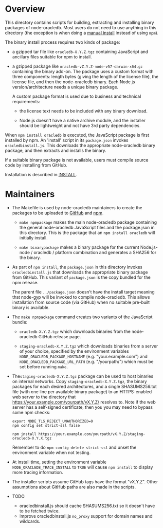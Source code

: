 # Overview

This directory contains scripts for building, extracting and
installing binary packages of node-oracledb.  Most users do not need
to use anything in this directory (the exception is when doing a
[manual
install](https://github.com/oracle/node-oracledb/blob/master/INSTALL.md#offline)
instead of using `npm`).

The binary install process requires two kinds of package:

- a gzipped tar file like `oracledb-X.Y.Z.tgz` containing JavaScript
  and ancillary files suitable for npm to install.

- a gzipped package like `oracledb-vZ.Y.Z-node-v57-darwin-x64.gz`
  containing the binary add-on.  The package uses a custom format with
  three components: length bytes (giving the length of the license
  file), the license file, and then the node-oracledb binary.  Each
  Node.js version/architecture needs a unique binary package.

  A custom package format is used due to business and technical requirements:

  - the license text needs to be included with any binary download.

  - Node.js doesn't have a native archive module, and the installer
    should be lightweight and not have 3rd party dependencies.

When `npm install oracledb` is executed, the JavaScript package is
first installed by npm.  An 'install' script in its `package.json`
invokes `oracledbinstall.js`.  This downloads the appropriate
node-oracledb binary package, and then extracts and installs the
binary.

If a suitable binary package is not available, users must compile
source code by installing from GitHub.

Installation is described in [INSTALL](../INSTALL.md).

# Maintainers

- The Makefile is used by node-oracledb maintainers to create the
  packages to be uploaded to
  [GitHub](https://github.com/oracle/node-oracledb) and
  [npm](https://www.npmjs.com/package/oracledb).

    - `make npmpackage` makes the main node-oracledb package
      containing the general node-oracledb JavaScript files and the
      package.json in this directory.  This is the package that an
      `npm install oracledb` will initially install.

    - `make binarypackage` makes a binary package for the current
      Node.js-node / oracledb / platform combination and generates a
      SHA256 for the binary.

- As part of `npm install`, the `package.json` in this directory
  invokes `oracledbinstall.js` that downloads the appropriate binary
  package from GitHub.  This variant of `package.json` is the copy
  bundled for the npm release.

  The parent file `../package.json` doesn't have the install target
  meaning that node-gyp will be invoked to compile node-oracledb.  This
  allows installation from source code (via GitHub) when no suitable
  pre-built binary is available.

- The `make npmpackage` command creates two variants of the JavaScript bundle:

  - `oracledb-X.Y.Z.tgz` which downloads binaries from the
    node-oracledb GitHub release page.

  - `staging-oracledb-X.Y.Z.tgz` which downloads binaries from a
    server of your choice, specified by the environment variables
    `NODE_ORACLEDB_PACKAGE_HOSTNAME` (e.g. "your.example.com") and
    `NODE_ORACLEDB_PACKAGE_URL_PATH` (e.g. "/yourpath/") which must be set
    before running `make`.

- The`staging-oracledb-X.Y.Z.tgz` package can be used to host binaries
  on internal networks.  Copy `staging-oracledb-X.Y.Z.tgz`, the binary
  packages for each desired architectures, and a single SHASUMS256.txt
  file (with one line per available binary package) to an
  HTTPS-enabled web server to the directory that
  https://your.example.com/yourpath/vX.Y.Z/ resolves to.  Note if the
  web server has a self-signed certificate, then you you may need to
  bypass some npm checks:

  ```
  export NODE_TLS_REJECT_UNAUTHORIZED=0
  npm config set strict-ssl false

  npm install https://your.example.com/yourpath/vX.Y.Z/staging-oracledb-X.Y.X.tgz
  ```

  Remember to do `npm config delete strict-ssl` and unset the
  environment variable when not testing.

- At install time, setting the environment variable
  `NODE_ORACLEDB_TRACE_INSTALL` to `TRUE` will cause `npm install` to
  display more tracing information.

-  The installer scripts assume GitHub tags have the format "vX.Y.Z".
   Other assumptions about GitHub paths are also made in the scripts.

- TODO

  - oracledbinstall.js should cache SHASUMS256.txt so it doesn't have to be fetched twice.
  - Improve oracledbinstall.js `no_proxy` support for domain names and wildcards.
